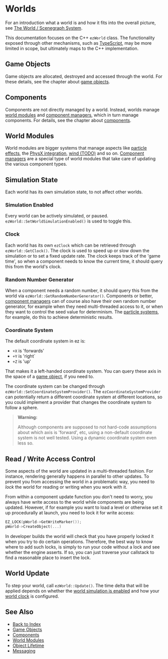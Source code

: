 # Worlds

For an introduction what a world is and how it fits into the overall picture, see [The World / Scenegraph System](world-overview.md).

This documentation focuses on the C++ `ezWorld` class. The functionality exposed through other mechanisms, such as [TypeScript](../../custom-code/typescript/typescript-overview.md), may be more limited in scope, but ultimately maps to the C++ implementation.

## Game Objects

Game objects are allocated, destroyed and accessed through the world. For these details, see the chapter about [game objects](game-objects.md).

## Components

Components are not directly managed by a world. Instead, worlds manage [world modules](world-modules.md) and [component managers](component-managers.md), which in turn manage components. For details, see the chapter about [components](components.md).

## World Modules

World modules are bigger systems that manage aspects like [particle effects](../../effects/particle-effects/particle-effects-overview.md), the [PhysX integration](../../physics/physx-overview.md), [wind (TODO)](../../effects/wind.md) and so on. [Component managers](component-managers.md) are a special type of world modules that take care of updating the various component types.

## Simulation State

Each world has its own simulation state, to not affect other worlds.

### Simulation Enabled

Every world can be actively simulated, or paused. `ezWorld::SetWorldSimulationEnabled()` is used to toggle this.

### Clock

Each world has its own `ezClock` which can be retrieved through `ezWorld::GetClock()`. The clock is used to speed up or slow down the simulation or to set a fixed update rate. The clock keeps track of the 'game time', so when a component needs to know the current time, it should query this from the world's clock.

### Random Number Generator

When a component needs a random number, it should query this from the world via `ezWorld::GetRandomNumberGenerator()`. Components or better, [component managers](component-managers.md) can of course also have their own random number generator, for example when they need multi-threaded access to it, or when they want to control the seed value for determinism. The [particle systems](../../effects/particle-effects/particle-effects-overview.md), for example, do this to achieve deterministic results.

### Coordinate System

The default coordinate system in ez is:

* `+X` is 'forwards'
* `+Y` is 'right`
* `+Z` is 'up'

That makes it a left-handed coordinate system. You can query these axis in the space of a [game object](game-objects.md), if you need to.

The coordinate system can be changed through `ezWorld::SetCoordinateSystemProvider()`. The `ezCoordinateSystemProvider` can potentially return a different coordinate system at different locations, so you could implement a provider that changes the coordinate system to follow a sphere.

> **Warning:**
>
> Although components are supposed to not hard-code assumptions about which axis is 'forward', etc, using a non-default coordinate system is not well tested. Using a dynamic coordinate system even less so.

## Read / Write Access Control

Some aspects of the world are updated in a multi-threaded fashion. For instance, rendering generally happens in parallel to other updates. To prevent you from accessing the world in a problematic way, you need to *lock* the world for reading or writing when you work with it.

From within a component update function you don't need to worry, you always have write access to the world while components are being updated. However, if for example you want to load a level or otherwise set it up procedurally at launch, you need to lock it for write access:

```cpp
EZ_LOCK(pWorld->GetWriteMarker());
pWorld->CreateObject(...)
```

In developer builds the world will check that you have properly locked it when you try to do certain operations. Therefore, the best way to know where to add such locks, is simply to run your code without a lock and see whether the engine asserts. If so, you can just traverse your callstack to find a reasonable place to insert the lock.

## World Update

To step your world, call `ezWorld::Update()`. The time delta that will be applied depends on whether the [world simulation is enabled](#simulation-enabled) and how your [world clock](#clock) is configured.

## See Also

* [Back to Index](../../index.md)
* [Game Objects](game-objects.md)
* [Components](components.md)
* [World Modules](world-modules.md)
* [Object Lifetime](object-lifetime.md)
* [Messaging](world-messaging.md)
